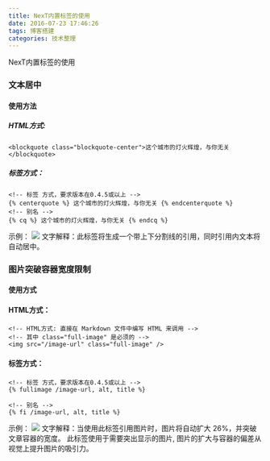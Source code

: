 ```yaml
---
title: NexT内置标签的使用
date: 2016-07-23 17:46:26
tags: 博客搭建
categories: 技术整理
---
```

NexT内置标签的使用

### 文本居中
#### 使用方法
##### HTML方式:
```
<blockquote class="blockquote-center">这个城市的灯火辉煌，与你无关</blockquote>
```
##### 标签方式：
```
<!-- 标签 方式，要求版本在0.4.5或以上 -->
{% centerquote %} 这个城市的灯火辉煌，与你无关 {% endcenterquote %}
<!-- 别名 -->
{% cq %} 这个城市的灯火辉煌，与你无关 {% endcq %}
```
示例：
<img src="http://7xs43y.com1.z0.glb.clouddn.com/%E5%B1%8F%E5%B9%95%E5%BF%AB%E7%85%A7%202016-07-23%2018.06.09.png"/>
文字解释：此标签将生成一个带上下分割线的引用，同时引用内文本将自动居中。

### 图片突破容器宽度限制
#### 使用方式
#### HTML方式：
```
<!-- HTML方式: 直接在 Markdown 文件中编写 HTML 来调用 -->
<!-- 其中 class="full-image" 是必须的 -->
<img src="/image-url" class="full-image" />
```
#### 标签方式：
```
<!-- 标签 方式，要求版本在0.4.5或以上 -->
{% fullimage /image-url, alt, title %}

<!-- 别名 -->
{% fi /image-url, alt, title %}
```
示例：
<img src="http://7xs43y.com1.z0.glb.clouddn.com/%E5%A4%96%E6%BB%A9.jpg" class="full-image" />
文字解释：当使用此标签引用图片时，图片将自动扩大 26%，并突破文章容器的宽度。 此标签使用于需要突出显示的图片, 图片的扩大与容器的偏差从视觉上提升图片的吸引力。